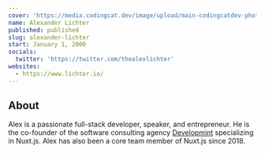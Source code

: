 ```yaml
---
cover: 'https://media.codingcat.dev/image/upload/main-codingcatdev-photo/podcast-guest/thealexlichter'
name: Alexander Lichter
published: published
slug: alexander-lichter
start: January 1, 2000
socials:
  twitter: 'https://twitter.com/thealexlichter'
websites:
  - https://www.lichter.io/
---
```


## About

Alex is a passionate full-stack developer, speaker, and entrepreneur. He is the co-founder of the software consulting agency [Developmint](https://www.developmint.de/) specializing in Nuxt.js. Alex has also been a core team member of Nuxt.js since 2018.
